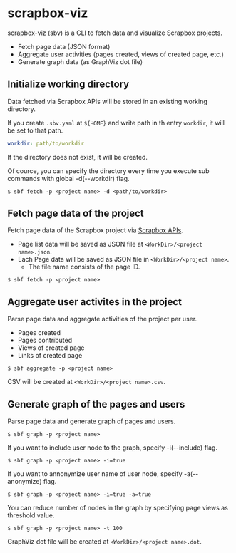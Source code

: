 # scrapbox-viz

scrapbox-viz (sbv) is a CLI to fetch data and visualize Scrapbox projects.

- Fetch page data (JSON format)
- Aggregate user activities (pages created, views of created page, etc.)
- Generate graph data (as GraphViz dot file)

## Initialize working directory
Data fetched via Scrapbox APIs will be stored in an existing working directory.

If you create `.sbv.yaml` at `${HOME}` and write path in th entry `workdir`, it will be set to that path.

```yaml
workdir: path/to/workdir
```

If the directory does not exist, it will be created.

Of cource, you can specify the directory every time you execute sub commands with global -d(--workdir) flag.

```
$ sbf fetch -p <project name> -d <path/to/workdir>
```

## Fetch page data of the project
Fetch page data of the Scrapbox project via [Scrapbox APIs](https://scrapbox.io/help-jp/API).

- Page list data will be saved as JSON file at `<WorkDir>/<project name>.json`.
- Each Page data will be saved as JSON file in `<WorkDir>/<project name>`.
  - The file name consists of the page ID.

```
$ sbf fetch -p <project name>
```

## Aggregate user activites in the project
Parse page data and aggregate activities of the project per user.

- Pages created
- Pages contributed
- Views of created page
- Links of created page

```
$ sbf aggregate -p <project name>
```

CSV will be created at `<WorkDir>/<project name>.csv`.

## Generate graph of the pages and users
Parse page data and generate graph of pages and users.

```
$ sbf graph -p <project name>
```

If you want to include user node to the graph, specify -i(--include) flag.

```
$ sbf graph -p <project name> -i=true
```

If you want to annonymize user name of user node, specify -a(--anonymize) flag.

```
$ sbf graph -p <project name> -i=true -a=true
```

You can reduce number of nodes in the graph by specifying page views as threshold value.

```
$ sbf graph -p <project name> -t 100
```

GraphViz dot file will be created at `<WorkDir>/<project name>.dot`.
